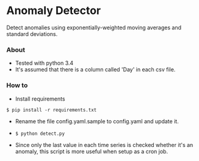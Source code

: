 # Anomaly Detector

Detect anomalies using exponentially-weighted moving averages and standard deviations.

### About
* Tested with python 3.4
* It's assumed that there is a column called 'Day' in each csv file.

### How to
* Install requirements
````
$ pip install -r requirements.txt
````

* Rename the file config.yaml.sample to config.yaml and update it.

* ````$ python detect.py````

* Since only the last value in each time series is checked whether
 it's an anomaly, this script is more useful when setup as a cron job.